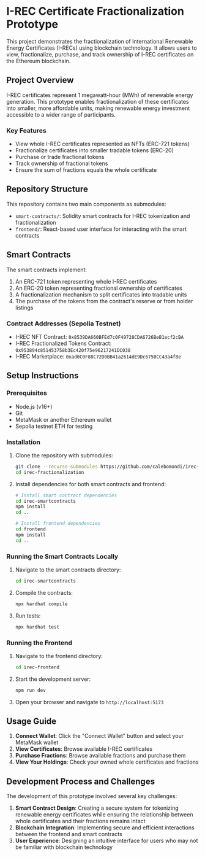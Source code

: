 # I-REC Certificate Fractionalization Prototype

This project demonstrates the fractionalization of International Renewable Energy Certificates (I-RECs) using blockchain technology. It allows users to view, fractionalize, purchase, and track ownership of I-REC certificates on the Ethereum blockchain.

## Project Overview

I-REC certificates represent 1 megawatt-hour (MWh) of renewable energy generation. This prototype enables fractionalization of these certificates into smaller, more affordable units, making renewable energy investment accessible to a wider range of participants.

### Key Features

- View whole I-REC certificates represented as NFTs (ERC-721 tokens)
- Fractionalize certificates into smaller tradable tokens (ERC-20)
- Purchase or trade fractional tokens
- Track ownership of fractional tokens
- Ensure the sum of fractions equals the whole certificate

## Repository Structure

This repository contains two main components as submodules:

- `smart-contracts/`: Solidity smart contracts for I-REC tokenization and fractionalization
- `frontend/`: React-based user interface for interacting with the smart contracts

## Smart Contracts

The smart contracts implement:

1. An ERC-721 token representing whole I-REC certificates
2. An ERC-20 token representing fractional ownership of certificates
3. A fractionalization mechanism to split certificates into tradable units
4. The purchase of the tokens from the contract's reserve or from holder listings

### Contract Addresses (Sepolia Testnet)

- I-REC NFT Contract: `0x8539DA660BFEd7c0F49728CDA6726BeB1ecf2cBA`
- I-REC Fractionalized Tokens Contract: `0x953894c851453758b3Ec420f75e96217241DC038`
- I-REC Marketplace: `0xad0C0F88C72D0BB41a2614dE9Dc6750CC43a4f8e`

## Setup Instructions

### Prerequisites

- Node.js (v16+)
- Git
- MetaMask or another Ethereum wallet
- Sepolia testnet ETH for testing

### Installation

1. Clone the repository with submodules:
   ```bash
   git clone --recurse-submodules https://github.com/calebomondi/irec-fractionalization.git
   cd irec-fractionalization
   ```

2. Install dependencies for both smart contracts and frontend:
   ```bash
   # Install smart contract dependencies
   cd irec-smartcontracts
   npm install
   cd ..

   # Install frontend dependencies
   cd frontend
   npm install
   cd ..
   ```

### Running the Smart Contracts Locally

1. Navigate to the smart contracts directory:
   ```bash
   cd irec-smartcontracts
   ```

2. Compile the contracts:
   ```bash
   npx hardhat compile
   ```

3. Run tests:
   ```bash
   npx hardhat test
   ```

### Running the Frontend

1. Navigate to the frontend directory:
   ```bash
   cd irec-frontend
   ```

2. Start the development server:
   ```bash
   npm run dev
   ```

3. Open your browser and navigate to `http://localhost:5173`

## Usage Guide

1. **Connect Wallet**: Click the "Connect Wallet" button and select your MetaMask wallet
2. **View Certificates**: Browse available I-REC certificates
3. **Purchase Fractions**: Browse available fractions and purchase them
4. **View Your Holdings**: Check your owned whole certificates and fractions

## Development Process and Challenges

The development of this prototype involved several key challenges:

1. **Smart Contract Design**: Creating a secure system for tokenizing renewable energy certificates while ensuring the relationship between whole certificates and their fractions remains intact
2. **Blockchain Integration**: Implementing secure and efficient interactions between the frontend and smart contracts
3. **User Experience**: Designing an intuitive interface for users who may not be familiar with blockchain technology
